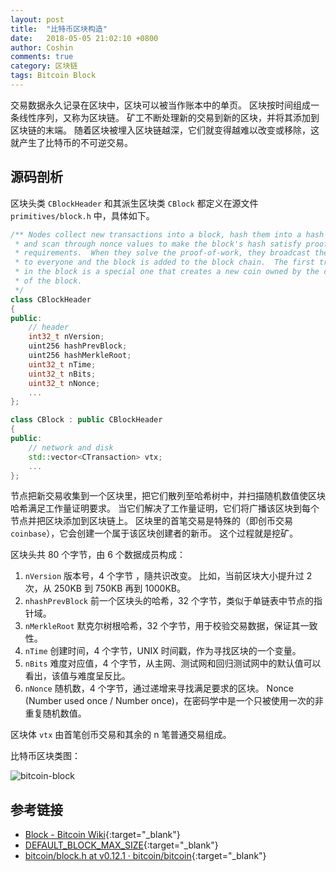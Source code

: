 ```yaml
---
layout: post
title:  "比特币区块构造"
date:   2018-05-05 21:02:10 +0800
author: Coshin
comments: true
category: 区块链
tags: Bitcoin Block
---
```

交易数据永久记录在区块中，区块可以被当作账本中的单页。
区块按时间组成一条线性序列，又称为区块链。
矿工不断处理新的交易到新的区块，并将其添加到区块链的末端。
随着区块被埋入区块链越深，它们就变得越难以改变或移除，这就产生了比特币的不可逆交易。

## 源码剖析

区块头类 `CBlockHeader` 和其派生区块类 `CBlock` 都定义在源文件 `primitives/block.h` 中，具体如下。

```cpp
/** Nodes collect new transactions into a block, hash them into a hash tree,
 * and scan through nonce values to make the block's hash satisfy proof-of-work
 * requirements.  When they solve the proof-of-work, they broadcast the block
 * to everyone and the block is added to the block chain.  The first transaction
 * in the block is a special one that creates a new coin owned by the creator
 * of the block.
 */
class CBlockHeader
{
public:
    // header
    int32_t nVersion;
    uint256 hashPrevBlock;
    uint256 hashMerkleRoot;
    uint32_t nTime;
    uint32_t nBits;
    uint32_t nNonce;
    ...
};

class CBlock : public CBlockHeader
{
public:
    // network and disk
    std::vector<CTransaction> vtx;
    ...
};
```

节点把新交易收集到一个区块里，把它们散列至哈希树中，并扫描随机数值使区块哈希满足工作量证明要求。
当它们解决了工作量证明，它们将广播该区块到每个节点并把区块添加到区块链上。
区块里的首笔交易是特殊的（即创币交易 `coinbase`），它会创建一个属于该区块创建者的新币。
这个过程就是挖矿。

区块头共 80 个字节，由 6 个数据成员构成：
1. `nVersion` 版本号，4 个字节 ，隨共识改变。
比如，当前区块大小提升过 2 次，从 250KB 到 750KB 再到 1000KB。
2. `nhashPrevBlock` 前一个区块头的哈希，32 个字节，类似于单链表中节点的指针域。
3. `nMerkleRoot` 默克尔树根哈希，32 个字节，用于校验交易数据，保证其一致性。
4. `nTime` 创建时间，4 个字节，UNIX 时间戳，作为寻找区块的一个变量。
5. `nBits` 难度对应值，4 个字节，从主网、测试网和回归测试网中的默认值可以看出，该值与难度呈反比。
6. `nNonce` 随机数，4 个字节，通过递增来寻找满足要求的区块。
Nonce (Number used once / Number once)，在密码学中是一个只被使用一次的非重复随机数值。

区块体 `vtx` 由首笔创币交易和其余的 n 笔普通交易组成。

比特币区块类图：

![bitcoin-block](https://www.plantuml.com/plantuml/svg/NOxDIiHG34Rtzocobu4o_YpA8EFCHXUAwE1MucsWeRU996aLVzxTqfbDtPvp4hwj1reCVKcUiH1SL1LyS1Djyexb7Grxo0NTRoACtuQWkwpop5y4LKhxNT7StH8sPB3vMQtWI5AQRs3XlnESoGkPimhKCB34-Ver9jgYjuz6uroVrFhowcJkoRf2JwgnK7BWdfP_PCVX_z23IfupuIFxNOwRPutnEIKUJLsFb4DjipyOYcCELhcURhOapT2NFm00)

## 参考链接

* [Block - Bitcoin Wiki](https://en.bitcoin.it/wiki/Block){:target="_blank"}
* [DEFAULT_BLOCK_MAX_SIZE](https://github.com/bitcoin/bitcoin/search?q=DEFAULT_BLOCK_MAX_SIZE&type=Issues){:target="_blank"}
* [bitcoin/block.h at v0.12.1 · bitcoin/bitcoin](https://github.com/bitcoin/bitcoin/blob/v0.12.1/src/primitives/block.h){:target="_blank"}
